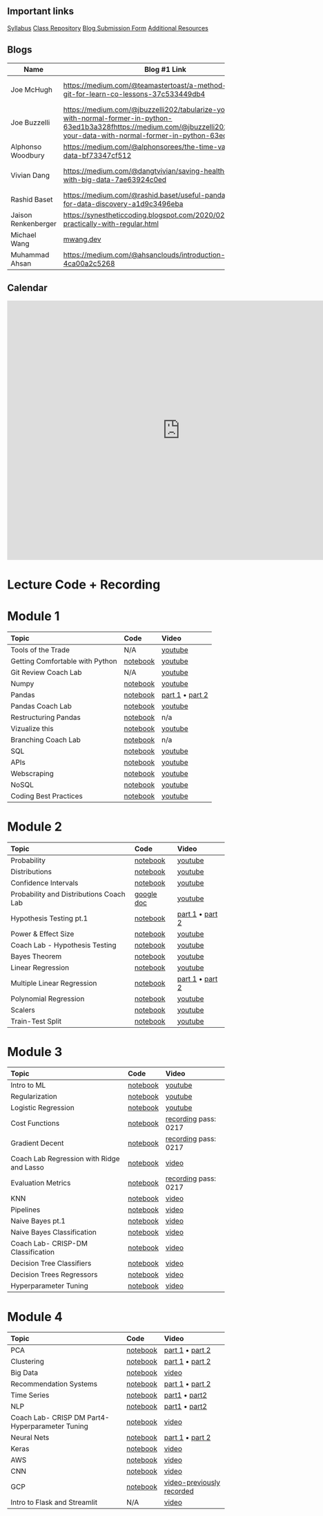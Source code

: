 ## Important links 

[Syllabus](https://hi.flatironschool.com/rs/072-UWY-209/images/FIS_DS_OnCampus_Syllabus_6_5_2019.pdf)
[Class Repository](https://github.com/learn-co-students/dc-ds-021720)
[Blog Submission Form](https://forms.gle/y9HDFK59PLVS74cq8)
[Additional Resources](https://drive.google.com/open?id=1qYxioNRi3tJmA-PrsdJZm16RDEnyk_fsLLETlCRsScU)


## Blogs
|  Name | Blog #1 Link | Blog #2 Link | Blog #3 Link | Blog #4 Link |
| --- | --- | --- | --- | --- |
|Joe McHugh   | https://medium.com/@teamastertoast/a-method-to-using-git-for-learn-co-lessons-37c533449db4 | https://medium.com/@teamastertoast/syntax-for-seaborn-7e0a15c4c6b4 | https://medium.com/@teamastertoast/predicting-hotel-cancellations-af0f9b594b47 |https://medium.com/@teamastertoast/credit-risk-modeling-an-application-for-machine-learning-b4ed53a78d7|
|Joe Buzzelli  |https://medium.com/@jbuzzelli202/tabularize-your-data-with-normal-former-in-python-63ed1b3a328fhttps://medium.com/@jbuzzelli202/tabularize-your-data-with-normal-former-in-python-63ed1b3a328f| https://medium.com/@jbuzzelli202/bradley-beal-is-he-clutch-lets-look-at-the-stats-3d2a78849f7d?sk=f78b1be4e4b164609616038a98eb589f | https://medium.com/@jbuzzelli202/garbage-in-slightly-less-garbage-out-7fa6caad69af | https://medium.com/@jbuzzelli202/was-bradley-beal-snubbed-when-not-selected-for-the-2019-2020-nba-all-star-team-83a29390c504 |
|Alphonso Woodbury| https://medium.com/@alphonsorees/the-time-value-of-data-bf73347cf512| https://medium.com/@alphonsorees/recreating-the-mona-loa-curve-38a459f6938a | https://medium.com/@alphonsorees/the-makings-of-a-module-5990100216d4 | https://medium.com/@alphonsorees/sklearn-a-love-story-71fa2cbda303 |
|Vivian Dang   |https://medium.com/@dangtvivian/saving-healthcare-costs-with-big-data-7ae63924c0ed| https://medium.com/@dangtvivian/analysis-of-keytrudas-basket-trial-827d2856753a | https://medium.com/@dangtvivian/choropleth-map-with-jhu-covid-19-dataset-652530332de5 | -https://medium.com/@dangtvivian/should-we-protect-lives-or-save-the-economy-8575c310abee |
|Rashid Baset|https://medium.com/@rashid.baset/useful-panda-functions-for-data-discovery-a1d9c3496eba|https://medium.com/@rashid.baset/conditions-for-regression-39ed1a54defc|https://medium.com/@rashid.baset/predicting-employee-churn-from-hr-data-4b2b80907605| --- |
|Jaison Renkenberger |https://synestheticcoding.blogspot.com/2020/02/parsing-practically-with-regular.html| --- | --- | --- |
|Michael Wang  | [mwang.dev](mwang.dev) | --- | --- | --- |
|Muhammad Ahsan  | https://medium.com/@ahsanclouds/introduction-to-numpy-4ca00a2c5268 | --- | --- | --- |

## Calendar

<iframe src="https://calendar.google.com/calendar/embed?src=flatironschool.com_dhbkej6bnaeqqeblgfl1ket4e8%40group.calendar.google.com&ctz=America%2FNew_York" style="border: 0" width="800" height="600" frameborder="0" scrolling="no"></iframe>

# Lecture Code + Recording
# Module 1

| Topic                                  | Code                | Video                |
|:---|:---|:---|
|Tools of the Trade| N/A | [youtube](https://youtu.be/7IDBi_E_hDY)|
|Getting Comfortable with Python| [notebook](https://github.com/learn-co-students/dc-ds-021720/blob/master/mod-1/day-2-python-101/python-fundamentals-enkeboll.ipynb)| [youtube](https://youtu.be/GDZFaaxX0yo)|
| Git Review Coach Lab | N/A | [youtube](https://youtu.be/OFwcnTX38f0) |
| Numpy| [notebook](https://github.com/learn-co-students/dc-ds-021720/tree/master/mod-1/day-3-numpy-pandas) | [youtube](https://youtu.be/xkHZj-hXP30) | 
| Pandas | [notebook](https://github.com/learn-co-students/dc-ds-021720/tree/master/mod-1/day-4-more-pandas) | [part 1](https://youtu.be/I7zePxg5zow) • [part 2](https://youtu.be/oMNM8MaGVIE)| 
| Pandas Coach Lab | [notebook](https://github.com/learn-co-students/dc-ds-021720/blob/master/mod-1/day-3-coach-lab-pandas/Pandas%20Tips%20%26%20Review-mmitchell.ipynb) | [youtube](https://youtu.be/zwDRcsde_jA) |
| Restructuring Pandas | [notebook](https://github.com/learn-co-students/dc-ds-021720/tree/master/mod-1/day-5-most-pandas) | n/a |
| Vizualize this | [notebook](https://github.com/learn-co-students/dc-ds-021720/tree/master/mod-1/day-6-visualizations) | [youtube](https://youtu.be/LFzop7O46Xk) |
| Branching Coach Lab | [notebook](https://github.com/learn-co-students/dc-ds-021720/tree/master/mod-1/day-7-coach-lab-git-branching) | n/a |
| SQL | [notebook](https://github.com/learn-co-students/dc-ds-021720/blob/master/mod-1/day-7-sql/sql-to-pandas.ipynb) | [youtube](https://youtu.be/j4smT0Vu40w) |
| APIs | [notebook](https://github.com/learn-co-students/dc-ds-021720/blob/master/mod-1/day-8-apis/json-api.ipynb) | [youtube](https://youtu.be/1PRg67F0m6s) | 
| Webscraping | [notebook](https://github.com/learn-co-students/dc-ds-021720/tree/master/mod-1/day-9-webscraping) | [youtube](https://youtu.be/UmoMPk2ZFH8) |
| NoSQL | [notebook](https://github.com/learn-co-students/dc-ds-021720/blob/master/mod-1/day-10-nosql/nosql.ipynb) | [youtube](https://www.youtube.com/watch?v=6_sTnROy6B8&list=PLc6AmvC5ZybyO-sW8YdyJ86SRl4IZre0t&index=21&t=0s) |
| Coding Best Practices|[notebook](https://github.com/learn-co-students/dc-ds-021720/blob/master/mod-1/day-11-coding_best_practices/coding_best_practices.ipynb)  |[youtube](https://youtu.be/STlwliq41_A)|

# Module 2
| Topic                                  | Code                | Video                |
|:---|:---|:---|
|Probability| [notebook](https://github.com/learn-co-students/dc-ds-021720/blob/master/mod-2/week-1/day-1-Probability-Distributions/Probability/Probability_after_class.ipynb) | [youtube](https://youtu.be/tvD_Y80kvD8)|
|Distributions| [notebook](https://github.com/learn-co-students/dc-ds-021720/blob/master/mod-2/week-1/day-1-Probability-Distributions/Random_variables/Distributions.ipynb) | [youtube](https://youtu.be/uNwcSdyi_MQ)|
| Confidence Intervals| [notebook](https://github.com/learn-co-students/dc-ds-021720/blob/master/mod-2/week-1/day-2-CLT_Confidence_Intervals/confidence-intervals/Confidence_Intervals.ipynb)   |[youtube](https://youtu.be/Q10GdOYP8e4)|
| Probability and Distributions Coach Lab|[google doc](https://docs.google.com/document/d/1H5OVcgtCT5Lz2QoWeGzDQmNS1k6NgHaBxDMqk1n4rd4/edit?usp=sharing) |[youtube](https://youtu.be/2qMv8E6ZG88)|
| Hypothesis Testing pt.1 | [notebook](https://github.com/learn-co-students/dc-ds-021720/blob/master/mod-2/week-1/day-3-hypothesis-testing) | [part 1](https://www.youtube.com/watch?v=pr3bMhOS7gM&feature=youtu.be) • [part 2](https://youtu.be/Bw5k6PRlC44) |
| Power & Effect Size | [notebook](https://github.com/learn-co-students/dc-ds-021720/tree/master/mod-2/week-1/day-4-AB_testing_Effect_size) | [youtube](https://youtu.be/YBrWWIh6H4I) |
| Coach Lab - Hypothesis Testing | [notebook](https://github.com/learn-co-students/dc-ds-021720/blob/master/mod-2/week-1/day-4-AB_testing_Effect_size/coachlab/hypothesis_testing_staff.ipynb) | [youtube](https://youtu.be/PYc4v_4eQcQ) 
| Bayes Theorem | [notebook](https://github.com/learn-co-students/dc-ds-021720/tree/master/mod-2/week-1/day-5-Bayes_theorem) | [youtube](https://youtu.be/93BfcjnNJpk) |
| Linear Regression | [notebook](https://github.com/learn-co-students/dc-ds-021720/blob/master/mod-2/week-2/day-1-Simple_Linear_Regression/Simple_regression_0217_1-after_class.ipynb) | [youtube](https://youtu.be/64-KZxenNsk) |
| Multiple Linear Regression |  [notebook](https://github.com/learn-co-students/dc-ds-021720/blob/master/mod-2/week-2/day-2-multiple_linear_regression/Linear_Regression_Multiple_0217_after_class_1.ipynb) | [part 1](https://youtu.be/Wd-bUDKmJsY) • [part 2](https://youtu.be/YSkMBXnU3to) |
| Polynomial Regression | [notebook](https://github.com/learn-co-students/dc-ds-021720/blob/master/mod-2/week-2/day-3-Polynomial_regression/Experiments-After_Class.ipynb) | [youtube](https://youtu.be/cml_BwEz7JA) | 
| Scalers | [notebook](https://github.com/learn-co-students/dc-ds-021720/blob/master/mod-2/week-2/day-3-Polynomial_regression/Scalers_after_class.ipynb) | [youtube](https://youtu.be/PT6YCfPYIhM) |
| Train-Test Split | [notebook](https://github.com/learn-co-students/dc-ds-021720/tree/master/mod-2/week-2/day-4-Model_Selection-Model_Evaluation) | [youtube](https://youtu.be/AF3d2sW4TwY) | 


# Module 3
| Topic                                  | Code                | Video                |
|:---|:---|:---|
| Intro to ML | [notebook](https://github.com/learn-co-students/dc-ds-021720/tree/master/mod-3/week-1/day-1-Introduction_to_ML) | [youtube](https://youtu.be/q9BfqkxBISg) |
| Regularization | [notebook](https://github.com/learn-co-students/dc-ds-021720/tree/master/mod-3/week-1/day-2-Lasso-Ridge/regularization) | [youtube](https://youtu.be/0o7o8uoBzyk) | 
| Logistic Regression | [notebook](https://github.com/learn-co-students/dc-ds-021720/tree/master/mod-3/week-1/day-3-Logistic_Regression) | [youtube](https://youtu.be/D7voUPKkE78) |
| Cost Functions | [notebook](https://github.com/learn-co-students/dc-ds-021720/tree/master/mod-3/week-1/day-4-Gradient-Descent/01_linear_algebra) | [recording](https://wework.zoom.com/rec/share/39ckbPbd-ltIZNbrymPaVelmA5r8T6a82ihLr_ULzBnfk6aWEFJzKNn2QUQvasJ9) pass: 0217 |
| Gradient Decent | [notebook](https://github.com/learn-co-students/dc-ds-021720/tree/master/mod-3/week-1/day-4-Gradient-Descent/02_gradient_descent) | [recording](https://wework.zoom.com/rec/share/5uBSfr79pl9LWrOO8H2HcL4OEbvZaaa81CRI-KIOyvXTuqnrW-CkxKQLaGgXqj0) pass: 0217 |
|Coach Lab Regression with Ridge and Lasso| [notebook](https://github.com/learn-co-students/dc-ds-021720/blob/master/mod-3/week-1/day-4-Coach_Lab-Lasso-Ridge/Regression-lab-mmitchell.ipynb) | [video](https://wework.zoom.com/rec/share/5pRbN4PR2HhOHYWVxGDmeJ8NDobvaaa80yMc-PFfnU3nvRrCfaMtv2tUb08_myx8)
| Evaluation Metrics | [notebook](https://github.com/learn-co-students/dc-ds-021720/tree/master/mod-3/week-1/day-5-Classification_metrics) | [recording](https://wework.zoom.com/rec/share/u5JKL4zV32hOaZHh832FQawOT8Pdaaa80HcarvAIxUa-8uoze2R27tockqOniXuy) pass: 0217 |
| KNN | [notebook](https://github.com/learn-co-students/dc-ds-021720/tree/master/mod-3/week-2/day-6-knn) | [video](https://wework.zoom.com/rec/share/2_dfEuHC0z5JYM_P50DwRoRmE6qieaa80CkWqPVbxE7ebuza-U1vU7ITKNkFWx3Y) | 
| Pipelines | [notebook](https://github.com/learn-co-students/dc-ds-021720/tree/master/mod-3/week-2/day-6-pipelines) | [video](https://wework.zoom.com/rec/share/_8lIKb_K2X5JUrfK1lnQQIg_P6jgeaa82ihLqaBcn0ZcXJsguZPdPfVJdB17I-YS) | 
| Naive Bayes pt.1| [notebook](https://github.com/learn-co-students/dc-ds-021720/blob/master/mod-3/week-2/day-7-Naive_Bayes/05.05-Naive-Bayes.ipynb) | [video](https://wework.zoom.com/rec/share/y9BFaKzJy0BIG4XvsFiFWrUcQ6Gmeaa81CVPr_Bczxyi0nXtIXqIVJ4ccf328hgz) |
| Naive Bayes Classification| [notebook](https://github.com/learn-co-students/dc-ds-021720/tree/master/mod-3/week-2/day-7-Classification_with_Naive_Bayes) | [video](https://wework.zoom.com/rec/share/tcl_EuDI2n1JHquQ40HGBPQKPqfoeaa81nAWrKZcnR2P6fjuos66VewNOVjAtyKU) |
| Coach Lab- CRISP-DM Classification |[notebook](https://github.com/learn-co-students/dc-ds-021720/blob/master/mod-3/week-2/day-7-Coach_Lab-CRISP-DM-Classification/Mod_3_CRISP_DM-mmitchell.ipynb)|[video](https://wework.zoom.com/rec/share/3sprP7jgznNOS6OU0UzyGak6QoS7aaa81iMXq_oEzRrHa3WXYszAGbbD9nfhlUJP)|
| Decision Tree Classifiers |[notebook](https://github.com/learn-co-students/dc-ds-021720/tree/master/mod-3/week-2/day-8-Decision_tree_classifiers) | [video](https://wework.zoom.com/rec/share/9NReFJrUzmBJRc_muXnReLQIJaG-aaa8gCZMr_JZzx6wMEis5_jh7RgFu9Dr1_sc) |
| Decision Trees Regressors |[notebook](https://github.com/learn-co-students/dc-ds-021720/tree/master/mod-3/week-2/day-8-Decision_tree_regressors) | [video](https://wework.zoom.com/rec/share/1_J7bLHq1TpJH8_i1Gb4Y4wLMJr8T6a8gSNIqfMLxEmMFlDIAFpCQZzcvr7P6mKu) |
| Hyperparameter Tuning | [notebook](https://github.com/learn-co-students/dc-ds-021720/tree/master/mod-3/week-2/day-9-Hyperparameters) | [video](https://wework.zoom.com/rec/share/oudLLJqz20FLZpXQq2CPdbUBOJzFT6a81CMWrPoNmkcSZ1IqwBJDg_Re-Ob7UyEj) | Ensemble Methods | [notebook](https://github.com/learn-co-students/dc-ds-021720/tree/master/mod-3/week-2/day-10-Random_Forests) | [video](https://wework.zoom.com/rec/share/3sZNdbX7_2xJc7fU6EzSeJIMGtjEX6a81CIb_adfyRos5NBuLFaki53SEzniBj1g) |

# Module 4
| Topic                                  | Code                | Video                |
|:---|:---|:---|
| PCA | [notebook](https://github.com/learn-co-students/dc-ds-021720/tree/master/mod-4/week-1/day-1-PCA) | [part 1](https://wework.zoom.us/rec/share/v_5WLIygrUdLXLOUyRzTf4wzDLz3T6a80ycW_6YJyxtldM8-BFTMgB8ZPk02oo1j) • [part 2](https://wework.zoom.us/rec/play/tcZ8I-7-pj43HYCcsgSDVPB6W42_e6usgSEbqPUKxUy8ByMGNgWvM-ATarYGMHeKbNG_sNH2_hHTxpsM?continueMode=true&_x_zm_rtaid=cgzqs1ZgQeKx3scQxFzG0A.1587415704243.45ff9e3afa8a9ab71fa6954ddea7ab01&_x_zm_rhtaid=449) |
| Clustering | [notebook](https://github.com/learn-co-students/dc-ds-021720/tree/master/mod-4/week-1/day-2-clustering) | [part 1](https://wework.zoom.us/rec/share/69BkKumgxm5LYIH08QbbZbMqMa_lX6a8hCUbq_NYyG_z9Rkp7N3dQ5i60J1aYjA) • [part 2](https://wework.zoom.us/rec/share/-p1SDrDI0H1OEqPfxxrASqgdJ5TlX6a8g3JLrPoEmUaKVbBIDbygQx3I2WkPsGB9) |
| Big Data | [notebook](https://github.com/learn-co-students/dc-ds-021720/tree/master/mod-4/week-1/day-3-hadoop-spark) | [video](https://wework.zoom.us/rec/share/-eJ_Creu5H1LSK_95GbuRrchOYHDeaa80CYYqPcJykoIcZggFhWcbsyoLk23hH0a) |
| Recommendation Systems | [notebook](https://github.com/learn-co-students/dc-ds-021720/tree/master/mod-4/week-1/day-4-Recommendation_Systems) | [part 1](https://wework.zoom.com/rec/share/uPVOLbOh-WRLTqPp5xvmfZAeMY_fX6a8gSEZ__EOmk3DiJFkohUV-LCEoS_RatWL) • [part 2](https://wework.zoom.com/rec/share/35RHLbvarV1JZaPLzBHhS5IFNYC_X6a8gyEc-aFYzUYqOTGSVtVtjAAZi6DHaSdU) |
| Time Series | [notebook](https://github.com/learn-co-students/dc-ds-021720/tree/master/mod-4/week-1/day-5-Timeseries) | [part1](https://wework.zoom.com/rec/share/_5EsbK3qrUpOSIWc6BDkWaoQT53YT6a82yZI-qIOyxy-Crr03qSCJWlHlGgHVXOj) • [part2](https://wework.zoom.com/rec/share/_vxYEInTynlIEo3V72bPfJAZNI7saaa8hnMfrKYEnR4z4Iy99XiDK0j1NNTcrRlJ) |
| NLP | [notebook](https://github.com/learn-co-students/dc-ds-021720/tree/master/mod-4/week-2/day-1-nlp-1) | [part1](https://wework.zoom.com/rec/share/-el0KYjJ82VJeZ3g9EvNGaUBJL3PT6a8hyYZ__UInxnsXIYYpl9lexiW4uZCuwSI) • [part2](https://wework.zoom.com/rec/share/5ZF0cqjR909OZq_O1lreQv94Grrbeaa81yUc_qEMyxrNa3NVRV0Gi_xnkThSafim) | 
|Coach Lab- CRISP DM Part4-Hyperparameter Tuning|[notebook](https://github.com/learn-co-students/dc-ds-021720/blob/master/mod-4/week-2/day-2-coach-lab-crispdm4/Mod_4_CRISP_DM-mmitchell.ipynb)|[video](https://wework.zoom.com/rec/play/uMIrf736qDw3SYCSsgSDBKQtW9W4K_2sgHJN-6EIyk3jBnVSZFCkZrIXauVj7ZFacWeh1hforJMaI82D)
| Neural Nets | [notebook](https://github.com/learn-co-students/dc-ds-021720/tree/master/mod-4/week-2/day-3-nn-1) | [part 1](https://wework.zoom.com/rec/share/7-VEKZ3W019Lc6eVx0GCU4cTHdnIX6a8hnAe-aVeyk4ew3LUaP6NDVxSOcyeS1-n) • [part 2](https://wework.zoom.com/rec/share/xZxEc-zT3VlIQtbI13PkXod4R5rDT6a80CMbqKIIzxkiOlx4dgP2PDBYzgAl2iKl) |
| Keras | [notebook](https://github.com/learn-co-students/dc-ds-021720/tree/master/mod-4/week-2/day-4-nn-2) | [video](https://wework.zoom.com/rec/share/tPJoMrPf0GZIHafwsX7kBP8ROI3UX6a80HRIrqUIykvtbGwASqnkoCP_E3Rke7QH)
|AWS|[notebook](https://github.com/learn-co-students/dc-ds-021720/blob/master/mod-4/week-2/day-5-the-cloud/cloud_computing-enkeboll.ipynb)|[video](https://wework.zoom.com/rec/share/vfJbK4-qykBLQbfm8HH0ArZ7MNWmT6a82yNMq6VfzBoZEsvOnwHQ1BUUto1IfGbn)|
|CNN|[notebook](https://github.com/learn-co-students/dc-ds-021720/blob/master/mod-4/week-3/day-1-CNN/CNN_with_Keras.ipynb)|[video](https://wework.zoom.com/rec/share/7PdrI-H18SBLRoXv5kDDSIgHAd61X6a8gSJLr6EKz0gxfJeEqh_Ctnvwea9Pqls7)|
|GCP|[notebook](https://github.com/learn-co-students/dc-ds-021720/blob/master/mod-4/week-3/day-1-GCP/Google%20Cloud%20Platform.ipynb)|[video-previously recorded](https://youtu.be/qnjiFjy1vt4)|
|Intro to Flask and Streamlit|N/A|[video](https://wework.zoom.us/rec/share/ovVYNbjb215Jeon_s0DzdJN_Mtzgeaa81Ckd-vsEnU5AC0LUb1kQitJA3zEedESd)|
